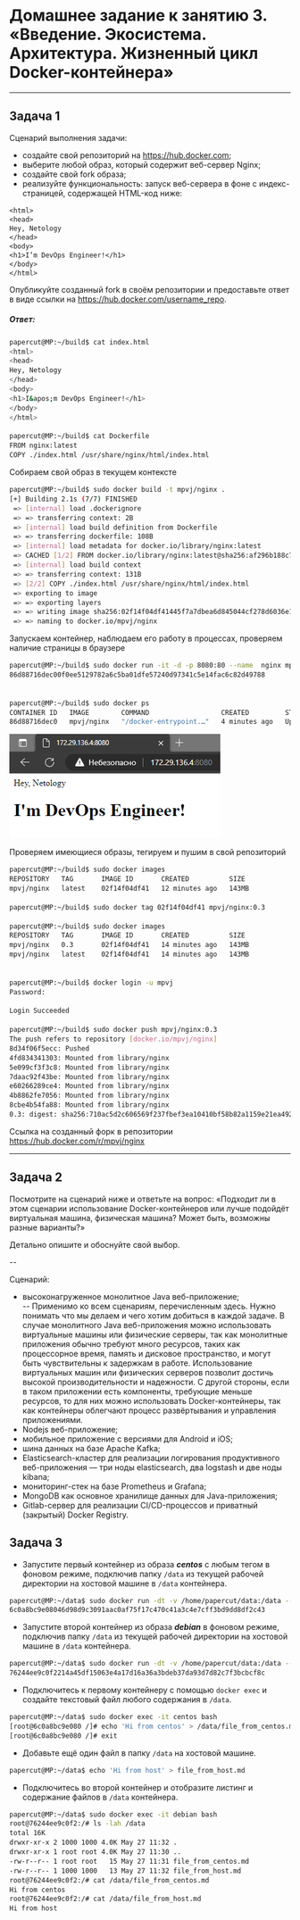 # Домашнее задание к занятию 3. «Введение. Экосистема. Архитектура. Жизненный цикл Docker-контейнера»

---

## Задача 1

Сценарий выполнения задачи:

- создайте свой репозиторий на https://hub.docker.com;
- выберите любой образ, который содержит веб-сервер Nginx;
- создайте свой fork образа;
- реализуйте функциональность:
запуск веб-сервера в фоне с индекс-страницей, содержащей HTML-код ниже:
```
<html>
<head>
Hey, Netology
</head>
<body>
<h1>I’m DevOps Engineer!</h1>
</body>
</html>
```

Опубликуйте созданный fork в своём репозитории и предоставьте ответ в виде ссылки на https://hub.docker.com/username_repo.

##### Ответ:

```bash
papercut@MP:~/build$ cat index.html
<html>
<head>
Hey, Netology
</head>
<body>
<h1>I&apos;m DevOps Engineer!</h1>
</body>
</html>

papercut@MP:~/build$ cat Dockerfile
FROM nginx:latest
COPY ./index.html /usr/share/nginx/html/index.html
```

Собираем свой образ в текущем контексте
```bash
papercut@MP:~/build$ sudo docker build -t mpvj/nginx .
[+] Building 2.1s (7/7) FINISHED
 => [internal] load .dockerignore                                                                                                        0.1s
 => => transferring context: 2B                                                                                                          0.0s
 => [internal] load build definition from Dockerfile                                                                                     0.1s
 => => transferring dockerfile: 108B                                                                                                     0.0s
 => [internal] load metadata for docker.io/library/nginx:latest                                                                          1.6s
 => CACHED [1/2] FROM docker.io/library/nginx:latest@sha256:af296b188c7b7df99ba960ca614439c99cb7cf252ed7bbc23e90cfda59092305             0.0s
 => [internal] load build context                                                                                                        0.0s
 => => transferring context: 131B                                                                                                        0.0s
 => [2/2] COPY ./index.html /usr/share/nginx/html/index.html                                                                             0.1s
 => exporting to image                                                                                                                   0.1s
 => => exporting layers                                                                                                                  0.1s
 => => writing image sha256:02f14f04df41445f7a7dbea6d845044cf278d6036e1216b1a3420eac199169b9                                             0.0s
 => => naming to docker.io/mpvj/nginx
```

Запускаем контейнер, наблюдаем его работу в процессах, проверяем наличие страницы в браузере

```bash
papercut@MP:~/build$ sudo docker run -it -d -p 8080:80 --name  nginx mpvj/nginx
86d88716dec00f0ee5129782a6c5ba01dfe57240d97341c5e14fac6c82d49788


papercut@MP:~/build$ sudo docker ps
CONTAINER ID   IMAGE        COMMAND                  CREATED         STATUS         PORTS                                   NAMES
86d88716dec0   mpvj/nginx   "/docker-entrypoint.…"   4 minutes ago   Up 4 minutes   0.0.0.0:8080->80/tcp, :::8080->80/tcp   nginx
```

![](1.PNG)

Проверяем имеющиеся образы, тегируем и пушим в свой репозиторий

```bash
papercut@MP:~/build$ sudo docker images
REPOSITORY   TAG       IMAGE ID       CREATED          SIZE
mpvj/nginx   latest    02f14f04df41   12 minutes ago   143MB

papercut@MP:~/build$ sudo docker tag 02f14f04df41 mpvj/nginx:0.3

papercut@MP:~/build$ sudo docker images
REPOSITORY   TAG       IMAGE ID       CREATED          SIZE
mpvj/nginx   0.3       02f14f04df41   14 minutes ago   143MB
mpvj/nginx   latest    02f14f04df41   14 minutes ago   143MB


papercut@MP:~/build$ docker login -u mpvj
Password:

Login Succeeded

papercut@MP:~/build$ sudo docker push mpvj/nginx:0.3
The push refers to repository [docker.io/mpvj/nginx]
8d34f06f5ecc: Pushed
4fd834341303: Mounted from library/nginx
5e099cf3f3c8: Mounted from library/nginx
7daac92f43be: Mounted from library/nginx
e60266289ce4: Mounted from library/nginx
4b8862fe7056: Mounted from library/nginx
8cbe4b54fa88: Mounted from library/nginx
0.3: digest: sha256:710ac5d2c606569f237fbef3ea10410bf58b82a1159e21ea492106ec8f7441cb size: 1778
```

Ссылка на созданный форк в репозитории https://hub.docker.com/r/mpvj/nginx

---

## Задача 2

Посмотрите на сценарий ниже и ответьте на вопрос:
«Подходит ли в этом сценарии использование Docker-контейнеров или лучше подойдёт виртуальная машина, физическая машина? Может быть, возможны разные варианты?»

Детально опишите и обоснуйте свой выбор.

--

Сценарий:

- высоконагруженное монолитное Java веб-приложение;  
-- Применимо ко всем сценариям, перечисленным здесь. Нужно понимать что мы делаем и чего хотим добиться в каждой задаче. В случае монолитного Java веб-приложения можно использовать виртуальные машины или физические серверы, так как монолитные приложения обычно требуют много ресурсов, таких как процессорное время, память и дисковое пространство, и могут быть чувствительны к задержкам в работе. Использование виртуальных машин или физических серверов позволит достичь высокой производительности и надежности. С другой стороны, если в таком приложении есть компоненты, требующие меньше ресурсов, то для них можно использовать Docker-контейнеры, так как контейнеры облегчают процесс развёртывания и управления приложениями.
- Nodejs веб-приложение;
- мобильное приложение c версиями для Android и iOS;
- шина данных на базе Apache Kafka;
- Elasticsearch-кластер для реализации логирования продуктивного веб-приложения — три ноды elasticsearch, два logstash и две ноды kibana;
- мониторинг-стек на базе Prometheus и Grafana;
- MongoDB как основное хранилище данных для Java-приложения;
- Gitlab-сервер для реализации CI/CD-процессов и приватный (закрытый) Docker Registry.

## Задача 3

- Запустите первый контейнер из образа ***centos*** c любым тегом в фоновом режиме, подключив папку ```/data``` из текущей рабочей директории на хостовой машине в ```/data``` контейнера.

```bash
papercut@MP:~/data$ sudo docker run -dt -v /home/papercut/data:/data --name centos centos
6c0a8bc9e08046d98d9c3091aac0af75f17c470c41a3c4e7cff3bd9dd8df2c43
```

- Запустите второй контейнер из образа ***debian*** в фоновом режиме, подключив папку ```/data``` из текущей рабочей директории на хостовой машине в ```/data``` контейнера.

```bash
papercut@MP:~/data$ sudo docker run -dt -v /home/papercut/data:/data --name debian debian
76244ee9c0f2214a45df15063e4a17d16a36a3bdeb37da93d7d82c7f3bcbcf8c
```

- Подключитесь к первому контейнеру с помощью ```docker exec``` и создайте текстовый файл любого содержания в ```/data```.

```bash
papercut@MP:~/data$ sudo docker exec -it centos bash
[root@6c0a8bc9e080 /]# echo 'Hi from centos' > /data/file_from_centos.md
[root@6c0a8bc9e080 /]# exit
```

- Добавьте ещё один файл в папку ```/data``` на хостовой машине.

```bash
papercut@MP:~/data$ echo 'Hi from host' > file_from_host.md
```

- Подключитесь во второй контейнер и отобразите листинг и содержание файлов в ```/data``` контейнера.

```bash
papercut@MP:~/data$ sudo docker exec -it debian bash
root@76244ee9c0f2:/# ls -lah /data
total 16K
drwxr-xr-x 2 1000 1000 4.0K May 27 11:32 .
drwxr-xr-x 1 root root 4.0K May 27 11:30 ..
-rw-r--r-- 1 root root   15 May 27 11:31 file_from_centos.md
-rw-r--r-- 1 1000 1000   13 May 27 11:32 file_from_host.md
root@76244ee9c0f2:/# cat /data/file_from_centos.md
Hi from centos
root@76244ee9c0f2:/# cat /data/file_from_host.md
Hi from host
```

